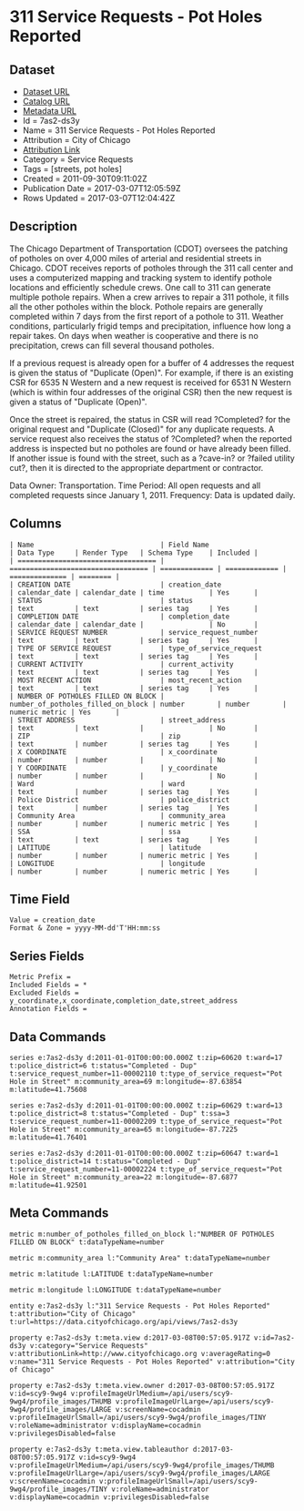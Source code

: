 # 311 Service Requests - Pot Holes Reported

## Dataset

* [Dataset URL](https://data.cityofchicago.org/api/views/7as2-ds3y/rows.json?max_rows=100)
* [Catalog URL](https://catalog.data.gov/dataset/311-service-requests-pot-holes-reported-c4116)
* [Metadata URL](https://data.cityofchicago.org/api/views/7as2-ds3y)
* Id = 7as2-ds3y
* Name = 311 Service Requests - Pot Holes Reported
* Attribution = City of Chicago
* [Attribution Link](http://www.cityofchicago.org)
* Category = Service Requests
* Tags = [streets, pot holes]
* Created = 2011-09-30T09:11:02Z
* Publication Date = 2017-03-07T12:05:59Z
* Rows Updated = 2017-03-07T12:04:42Z

## Description

The Chicago Department of Transportation (CDOT) oversees the patching of potholes on over 4,000 miles of arterial and residential streets in Chicago. CDOT receives reports of potholes through the 311 call center and uses a computerized mapping and tracking system to identify pothole locations and efficiently schedule crews.  One call to 311 can generate multiple pothole repairs. When a crew arrives to repair a 311 pothole, it fills all the other potholes within the block.  Pothole repairs are generally completed within 7 days from the first report of a pothole to 311. Weather conditions, particularly frigid temps and precipitation, influence how long a repair takes.  On days when weather is cooperative and there is no precipitation, crews can fill several thousand potholes.  

If a previous request is already open for a buffer of 4 addresses the request is given the status of "Duplicate (Open)".  For example, if there is an existing CSR for 6535 N Western and a new request is received for 6531 N Western (which is within four addresses of the original CSR) then the new request is given a status of "Duplicate (Open)".

Once the street is repaired, the status in CSR will read ?Completed? for the original request and "Duplicate (Closed)" for any duplicate requests.  A service request also receives the status of ?Completed? when the reported address is inspected but no potholes are found or have already been filled.  If another issue is found with the street, such as a ?cave-in? or ?failed utility cut?, then it is directed to the appropriate department or contractor. 

Data Owner: Transportation. Time Period: All open requests and all completed requests since January 1, 2011. Frequency: Data is updated daily.

## Columns

```ls
| Name                               | Field Name                         | Data Type     | Render Type   | Schema Type    | Included | 
| ================================== | ================================== | ============= | ============= | ============== | ======== | 
| CREATION DATE                      | creation_date                      | calendar_date | calendar_date | time           | Yes      | 
| STATUS                             | status                             | text          | text          | series tag     | Yes      | 
| COMPLETION DATE                    | completion_date                    | calendar_date | calendar_date |                | No       | 
| SERVICE REQUEST NUMBER             | service_request_number             | text          | text          | series tag     | Yes      | 
| TYPE OF SERVICE REQUEST            | type_of_service_request            | text          | text          | series tag     | Yes      | 
| CURRENT ACTIVITY                   | current_activity                   | text          | text          | series tag     | Yes      | 
| MOST RECENT ACTION                 | most_recent_action                 | text          | text          | series tag     | Yes      | 
| NUMBER OF POTHOLES FILLED ON BLOCK | number_of_potholes_filled_on_block | number        | number        | numeric metric | Yes      | 
| STREET ADDRESS                     | street_address                     | text          | text          |                | No       | 
| ZIP                                | zip                                | text          | number        | series tag     | Yes      | 
| X COORDINATE                       | x_coordinate                       | number        | number        |                | No       | 
| Y COORDINATE                       | y_coordinate                       | number        | number        |                | No       | 
| Ward                               | ward                               | text          | number        | series tag     | Yes      | 
| Police District                    | police_district                    | text          | number        | series tag     | Yes      | 
| Community Area                     | community_area                     | number        | number        | numeric metric | Yes      | 
| SSA                                | ssa                                | text          | text          | series tag     | Yes      | 
| LATITUDE                           | latitude                           | number        | number        | numeric metric | Yes      | 
| LONGITUDE                          | longitude                          | number        | number        | numeric metric | Yes      | 
```

## Time Field

```ls
Value = creation_date
Format & Zone = yyyy-MM-dd'T'HH:mm:ss
```

## Series Fields

```ls
Metric Prefix = 
Included Fields = *
Excluded Fields = y_coordinate,x_coordinate,completion_date,street_address
Annotation Fields = 
```

## Data Commands

```ls
series e:7as2-ds3y d:2011-01-01T00:00:00.000Z t:zip=60620 t:ward=17 t:police_district=6 t:status="Completed - Dup" t:service_request_number=11-00002110 t:type_of_service_request="Pot Hole in Street" m:community_area=69 m:longitude=-87.63854 m:latitude=41.75608

series e:7as2-ds3y d:2011-01-01T00:00:00.000Z t:zip=60629 t:ward=13 t:police_district=8 t:status="Completed - Dup" t:ssa=3 t:service_request_number=11-00002209 t:type_of_service_request="Pot Hole in Street" m:community_area=65 m:longitude=-87.7225 m:latitude=41.76401

series e:7as2-ds3y d:2011-01-01T00:00:00.000Z t:zip=60647 t:ward=1 t:police_district=14 t:status="Completed - Dup" t:service_request_number=11-00002224 t:type_of_service_request="Pot Hole in Street" m:community_area=22 m:longitude=-87.6877 m:latitude=41.92501
```

## Meta Commands

```ls
metric m:number_of_potholes_filled_on_block l:"NUMBER OF POTHOLES FILLED ON BLOCK" t:dataTypeName=number

metric m:community_area l:"Community Area" t:dataTypeName=number

metric m:latitude l:LATITUDE t:dataTypeName=number

metric m:longitude l:LONGITUDE t:dataTypeName=number

entity e:7as2-ds3y l:"311 Service Requests - Pot Holes Reported" t:attribution="City of Chicago" t:url=https://data.cityofchicago.org/api/views/7as2-ds3y

property e:7as2-ds3y t:meta.view d:2017-03-08T00:57:05.917Z v:id=7as2-ds3y v:category="Service Requests" v:attributionLink=http://www.cityofchicago.org v:averageRating=0 v:name="311 Service Requests - Pot Holes Reported" v:attribution="City of Chicago"

property e:7as2-ds3y t:meta.view.owner d:2017-03-08T00:57:05.917Z v:id=scy9-9wg4 v:profileImageUrlMedium=/api/users/scy9-9wg4/profile_images/THUMB v:profileImageUrlLarge=/api/users/scy9-9wg4/profile_images/LARGE v:screenName=cocadmin v:profileImageUrlSmall=/api/users/scy9-9wg4/profile_images/TINY v:roleName=administrator v:displayName=cocadmin v:privilegesDisabled=false

property e:7as2-ds3y t:meta.view.tableauthor d:2017-03-08T00:57:05.917Z v:id=scy9-9wg4 v:profileImageUrlMedium=/api/users/scy9-9wg4/profile_images/THUMB v:profileImageUrlLarge=/api/users/scy9-9wg4/profile_images/LARGE v:screenName=cocadmin v:profileImageUrlSmall=/api/users/scy9-9wg4/profile_images/TINY v:roleName=administrator v:displayName=cocadmin v:privilegesDisabled=false
```